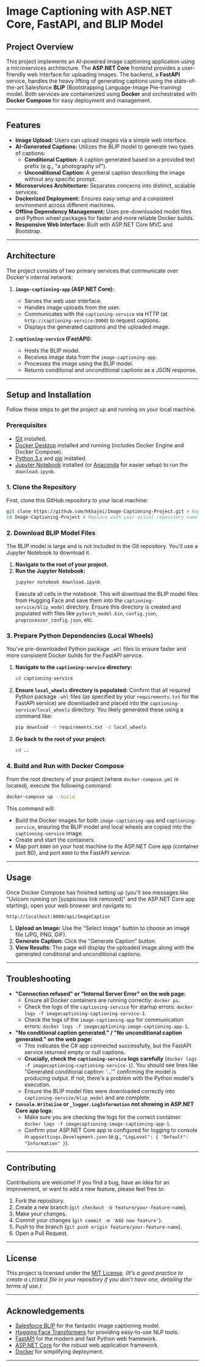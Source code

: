 
# Image Captioning with ASP.NET Core, FastAPI, and BLIP Model

## Project Overview

This project implements an AI-powered image captioning application using a microservices architecture. The **ASP.NET Core** frontend provides a user-friendly web interface for uploading images. The backend, a **FastAPI** service, handles the heavy lifting of generating captions using the state-of-the-art Salesforce **BLIP** (Bootstrapping Language-Image Pre-training) model. Both services are containerized using **Docker** and orchestrated with **Docker Compose** for easy deployment and management.

-----

## Features

  * **Image Upload:** Users can upload images via a simple web interface.
  * **AI-Generated Captions:** Utilizes the BLIP model to generate two types of captions:
      * **Conditional Caption:** A caption generated based on a provided text prefix (e.g., "a photography of").
      * **Unconditional Caption:** A general caption describing the image without any specific prompt.
  * **Microservices Architecture:** Separates concerns into distinct, scalable services.
  * **Dockerized Deployment:** Ensures easy setup and a consistent environment across different machines.
  * **Offline Dependency Management:** Uses pre-downloaded model files and Python wheel packages for faster and more reliable Docker builds.
  * **Responsive Web Interface:** Built with ASP.NET Core MVC and Bootstrap.

-----

## Architecture

The project consists of two primary services that communicate over Docker's internal network:

1.  **`image-captioning-app` (ASP.NET Core):**

      * Serves the web user interface.
      * Handles image uploads from the user.
      * Communicates with the `captioning-service` via HTTP (at `http://captioning-service:8000`) to request captions.
      * Displays the generated captions and the uploaded image.

2.  **`captioning-service` (FastAPI):**

      * Hosts the BLIP model.
      * Receives image data from the `image-captioning-app`.
      * Processes the image using the BLIP model.
      * Returns conditional and unconditional captions as a JSON response.

-----

## Setup and Installation

Follow these steps to get the project up and running on your local machine.

### Prerequisites

  * [Git](https://git-scm.com/downloads) installed.
  * [Docker Desktop](https://www.docker.com/products/docker-desktop) installed and running (includes Docker Engine and Docker Compose).
  * [Python 3.x](https://www.python.org/downloads/) and [pip](https://pip.pypa.io/en/stable/installation/) installed.
  * [Jupyter Notebook](https://jupyter.org/install) installed (or [Anaconda](https://www.anaconda.com/products/distribution) for easier setup) to run the `download.ipynb`.

### 1\. Clone the Repository

First, clone this GitHub repository to your local machine:

```bash
git clone https://github.com/hkhajei/Image-Captioning-Project.git # Replace with your actual repo URL
cd Image-Captioning-Project # Replace with your actual repository name
```

### 2\. Download BLIP Model Files

The BLIP model is large and is not included in the Git repository. You'll use a Jupyter Notebook to download it.

1.  **Navigate to the root of your project.**
2.  **Run the Jupyter Notebook:**
    ```bash
    jupyter notebook download.ipynb
    ```
    Execute all cells in the notebook. This will download the BLIP model files from Hugging Face and save them into the `captioning-service/blip_model` directory. Ensure this directory is created and populated with files like `pytorch_model.bin`, `config.json`, `preprocessor_config.json`, etc.

### 3\. Prepare Python Dependencies (Local Wheels)

You've pre-downloaded Python package `.whl` files to ensure faster and more consistent Docker builds for the FastAPI service.

1.  **Navigate to the `captioning-service` directory:**
    ```bash
    cd captioning-service
    ```
2.  **Ensure `local_wheels` directory is populated:**
    Confirm that all required Python package `.whl` files (as specified by your `requirements.txt` for the FastAPI service) are downloaded and placed into the `captioning-service/local_wheels` directory. You likely generated these using a command like:
    ```bash
    pip download -r requirements.txt -d local_wheels
    ```
3.  **Go back to the root of your project:**
    ```bash
    cd ..
    ```

### 4\. Build and Run with Docker Compose

From the root directory of your project (where `docker-compose.yml` is located), execute the following command:

```bash
docker-compose up --build
```

This command will:

  * Build the Docker images for both `image-captioning-app` and `captioning-service`, ensuring the BLIP model and local wheels are copied into the `captioning-service` image.
  * Create and start the containers.
  * Map port `8080` on your host machine to the ASP.NET Core app (container port 80), and port `8000` to the FastAPI service.

-----

## Usage

Once Docker Compose has finished setting up (you'll see messages like "Uvicorn running on [suspicious link removed]" and the ASP.NET Core app starting), open your web browser and navigate to:

```
http://localhost:8080/api/ImageCaption
```

1.  **Upload an Image:** Use the "Select Image" button to choose an image file (JPG, PNG, GIF).
2.  **Generate Caption:** Click the "Generate Caption" button.
3.  **View Results:** The page will display the uploaded image along with the generated conditional and unconditional captions.

-----

## Troubleshooting

  * **"Connection refused" or "Internal Server Error" on the web page:**
      * Ensure all Docker containers are running correctly: `docker ps`.
      * Check the logs of the `captioning-service` for startup errors: `docker logs -f imagecaptioning-captioning-service-1`.
      * Check the logs of the `image-captioning-app` for communication errors: `docker logs -f imagecaptioning-image-captioning-app-1`.
  * **"No conditional caption generated." / "No unconditional caption generated." on the web page:**
      * This indicates the C\# app connected successfully, but the FastAPI service returned empty or null captions.
      * **Crucially, check the `captioning-service` logs carefully** (`docker logs -f imagecaptioning-captioning-service-1`). You should see lines like "Generated conditional caption: '...'" confirming the model is producing output. If not, there's a problem with the Python model's execution.
      * Ensure the BLIP model files were downloaded correctly into `captioning-service/blip_model` and are complete.
  * **`Console.WriteLine` or `_logger.LogInformation` not showing in ASP.NET Core app logs:**
      * Make sure you are checking the logs for the correct container: `docker logs -f imagecaptioning-image-captioning-app-1`.
      * Confirm your ASP.NET Core app is configured for logging to console in `appsettings.Development.json` (e.g., `"LogLevel": { "Default": "Information" }`).

-----

## Contributing

Contributions are welcome\! If you find a bug, have an idea for an improvement, or want to add a new feature, please feel free to:

1.  Fork the repository.
2.  Create a new branch (`git checkout -b feature/your-feature-name`).
3.  Make your changes.
4.  Commit your changes (`git commit -m 'Add new feature'`).
5.  Push to the branch (`git push origin feature/your-feature-name`).
6.  Open a Pull Request.

-----

## License

This project is licensed under the [MIT License](https://www.google.com/search?q=LICENSE). *(It's a good practice to create a `LICENSE` file in your repository if you don't have one, detailing the terms of use.)*

-----

## Acknowledgements

  * [Salesforce BLIP](https://huggingface.co/Salesforce/blip-image-captioning-base) for the fantastic image captioning model.
  * [Hugging Face Transformers](https://huggingface.co/docs/transformers/index) for providing easy-to-use NLP tools.
  * [FastAPI](https://fastapi.tiangolo.com/) for the modern and fast Python web framework.
  * [ASP.NET Core](https://dotnet.microsoft.com/) for the robust web application framework.
  * [Docker](https://www.docker.com/) for simplifying deployment.

-----
